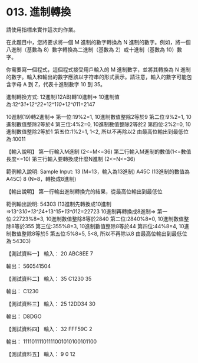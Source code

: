 # 013. 進制轉換

請使用指標來實作這次的作業。


在此題目中，您將要求將一個 M 進制的數字轉換為 N 進制的數字。例如，將一個八進制（基數為 8）數字轉換為二進制（基數為 2）或十進制（基數為 10）數字。

你需要寫一個程式，這個程式接受用戶輸入的 M 進制數字，並將其轉換為 N 進制的數字。輸入和輸出的數字應該以字符串的形式表示。請注意，輸入的數字可能包含字母 A 到 Z，代表十進制數字 10 到 35。

進制轉換方式:
12進制(12AB)轉10進制=>
10進制值為:12^3*1+12^2*2+12^1*10+12^0*11=2147

10進制(19)轉2進制=>
第一位:19%2=1, 10進制數值整除2等於9
第二位:9%2=1, 10進制數值整除2等於4
第三位:4%2=0, 10進制數值整除2等於2
第四位:2%2=0, 10進制數值整除2等於1
第五位:1%2=1, 1<2, 所以不再除以2
由最高位輸出到最低位為:10011

【輸入說明】
第一行輸入M進制 (2<=M<=36)
第二行輸入M進制的數值(1<=數值長度<=10)
第三行輸入要轉換成什麼N進制 (2<=N<=36)

範例輸入說明:
Sample Input:
13 (M=13，輸入為13進制)
A45C (13進制的數值為A45C)
8 (N=8，轉換成8進制)

【輸出說明】
第一行輸出進制轉換完的結果，從最高位輸出到最低位

範例輸出說明:
54303
(13進制先轉換成10進制=>13^3*10+13^2*4+13^1*5+13^0*12=22723
10進制再轉換成8進制=>
第一位:22723%8=3, 10進制數值整除8等於2840
第二位:2840%8=0, 10進制數值整除8等於355
第三位:355%8=3, 10進制數值整除8等於44
第四位:44%8=4, 10進制數值整除8等於5
第五位:5%8=5, 5<8, 所以不再除以8
由最高位輸出到最低位為:54303)

【測試資料一】
輸入：
20
ABC8EE
7

輸出：
560541504

【測試資料二】
輸入：
35
C1230
35

輸出：
C1230

【測試資料三】
輸入：
25
12DD34
30

輸出：
D8DGO

【測試資料四】
輸入：
32
FFF59C
2

輸出：
11110111101111001010100101100

【測試資料五】
輸入：
9
0
12